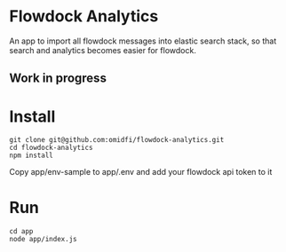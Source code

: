 # Flowdock Analytics

An app to import all flowdock messages into elastic search stack, so that search and analytics becomes easier for flowdock.

## Work in progress


# Install
```
git clone git@github.com:omidfi/flowdock-analytics.git
cd flowdock-analytics
npm install
```
Copy app/env-sample to app/.env and add your flowdock api token to it

# Run
```
cd app
node app/index.js
```
